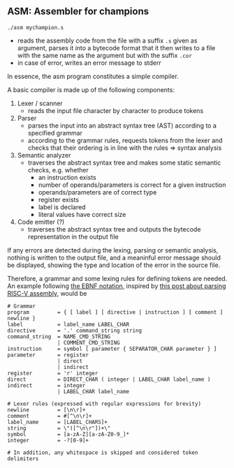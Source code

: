 ## ASM: Assembler for champions

```
./asm mychampion.s
```

- reads the assembly code from the file with a suffix ``.s`` given as argument, parses it into a bytecode format that it then writes to a file with the same name as the argument but with the suffix ``.cor``
- in case of error, writes an error message to stderr

In essence, the asm program constitutes a simple compiler.

A basic compiler is made up of the following components:

1) Lexer / scanner
   - reads the input file character by character to produce tokens
2) Parser
   - parses the input into an abstract syntax tree (AST) according to a specified grammar
   - according to the grammar rules, requests tokens from the lexer and checks that their ordering is in line with the rules => syntax analysis
3) Semantic analyzer
   - traverses the abstract syntax tree and makes some static semantic checks, e.g. whether
     - an instruction exists
     - number of operands/parameters is correct for a given instruction
     - operands/parameters are of correct type
     - register exists
     - label is declared
     - literal values have correct size
4) Code emitter (?)
   - traverses the abstract syntax tree and outputs the bytecode representation in the output file

If any errors are detected during the lexing, parsing or semantic analysis, nothing is written to the output file, and a meaninful error message should be displayed, showing the type and location of the error in the source file.

Therefore, a grammar and some lexing rules for defining tokens are needed. An example following [the EBNF notation](https://en.wikipedia.org/wiki/Extended_Backus%E2%80%93Naur_form), inspired by [this post about parsing RISC-V assembly](https://web.eecs.utk.edu/~azh/blog/parsingriscv.html), would be

```
# Grammar
program			= { [ label ] [ directive | instruction ] [ comment ] newline }
label			= label_name LABEL_CHAR
directive		= '.' command_string string
command_string	= NAME_CMD_STRING
				| COMMENT_CMD_STRING
instruction 	= symbol [ parameter { SEPARATOR_CHAR parameter } ]
parameter		= register
				| direct
				| indirect
register		= 'r' integer
direct			= DIRECT_CHAR ( integer | LABEL_CHAR label_name )
indirect		= integer
				| LABEL_CHAR label_name

# Lexer rules (expressed with regular expressions for brevity)
newline			= [\n\r]+
comment			= #[^\n\r]+
label_name		= [LABEL_CHARS]+
string			= \"([^\n\r"])+\"
symbol			= [a-zA-Z][a-zA-Z0-9_]*
integer			= -?[0-9]+

# In addition, any whitespace is skipped and considered token delimiters
```
